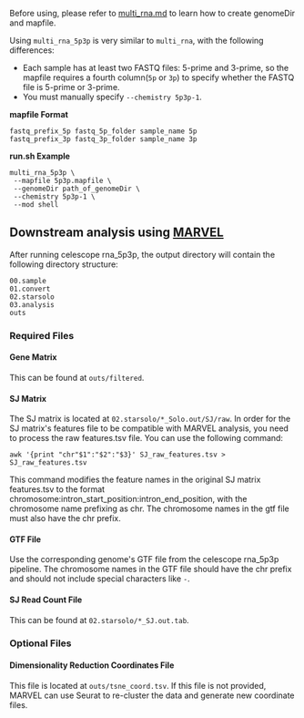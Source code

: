 Before using, please refer to [multi_rna.md](./multi_rna.md) to learn how to create genomeDir and mapfile.

Using `multi_rna_5p3p` is very similar to `multi_rna`, with the following differences:
- Each sample has at least two FASTQ files: 5-prime and 3-prime, so the mapfile requires a fourth column(`5p` or `3p`) to specify whether the FASTQ file is 5-prime or 3-prime.
- You must manually specify `--chemistry 5p3p-1`.

**mapfile Format**
```tsv
fastq_prefix_5p fastq_5p_folder sample_name 5p
fastq_prefix_3p fastq_3p_folder sample_name 3p
```

**run.sh Example**
```shell
multi_rna_5p3p \
 --mapfile 5p3p.mapfile \
 --genomeDir path_of_genomeDir \
 --chemistry 5p3p-1 \
 --mod shell
```


## Downstream analysis using [MARVEL](https://wenweixiong.github.io/MARVEL_Droplet.html)
After running celescope rna_5p3p, the output directory will contain the following directory structure:
```
00.sample
01.convert
02.starsolo
03.analysis
outs
```

### Required Files
#### Gene Matrix
This can be found at `outs/filtered`.

#### SJ Matrix
The SJ matrix is located at `02.starsolo/*_Solo.out/SJ/raw`. In order for the SJ matrix's features file to be compatible with MARVEL analysis, you need to process the raw features.tsv file. You can use the following command:
```
awk '{print "chr"$1":"$2":"$3}' SJ_raw_features.tsv > SJ_raw_features.tsv
```
This command modifies the feature names in the original SJ matrix features.tsv to the format chromosome:intron_start_position:intron_end_position, with the chromosome name prefixing as chr. The chromosome names in the gtf file must also have the chr prefix.

#### GTF File
Use the corresponding genome's GTF file from the celescope rna_5p3p pipeline. The chromosome names in the GTF file should have the chr prefix and should not include special characters like `-`.
#### SJ Read Count File
This can be found at `02.starsolo/*_SJ.out.tab`.

### Optional Files
#### Dimensionality Reduction Coordinates File
This file is located at `outs/tsne_coord.tsv`. If this file is not provided, MARVEL can use Seurat to re-cluster the data and generate new coordinate files.